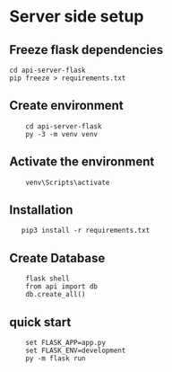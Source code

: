 # Server side setup
## Freeze flask dependencies
    cd api-server-flask
    pip freeze > requirements.txt
## Create environment
```
    cd api-server-flask
    py -3 -m venv venv
```
## Activate the environment
```
    venv\Scripts\activate
```
## Installation
```
   pip3 install -r requirements.txt
```
## Create Database
```
    flask shell
    from api import db
    db.create_all()
```
## quick start
```
    set FLASK_APP=app.py
    set FLASK_ENV=development
    py -m flask run
```